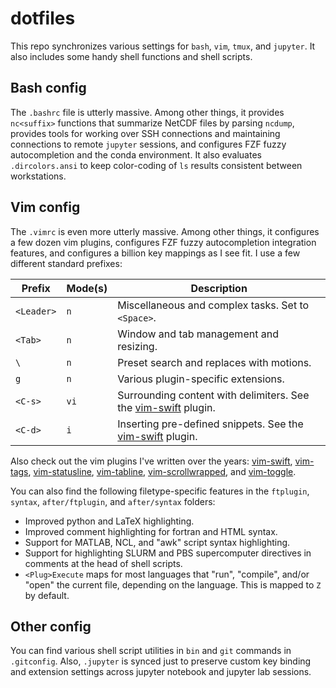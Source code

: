 dotfiles
========

This repo synchronizes various settings for `bash`, `vim`, `tmux`, and `jupyter`.
It also includes some handy shell functions and shell scripts.

Bash config
-----------

The `.bashrc` file is utterly massive. Among other things, it provides `nc<suffix>`
functions that summarize NetCDF files by parsing `ncdump`, provides tools for working
over SSH connections and maintaining connections to remote `jupyter` sessions, and
configures FZF fuzzy autocompletion and the conda environment. It also evaluates
`.dircolors.ansi` to keep color-coding of `ls` results consistent between workstations.

Vim config
----------

The `.vimrc` is even more utterly massive. Among other things, it configures a few dozen
vim plugins, configures FZF fuzzy autocompletion integration features, and configures a
billion key mappings as I see fit. I use a few different standard prefixes:

| Prefix   | Mode(s) | Description                                                    |
| ------   | ------- | -----------                                                    |
| `<Leader>` | `n`       | Miscellaneous and complex tasks. Set to `<Space>`.               |
| `<Tab>`    | `n`       | Window and tab management and resizing.                        |
| `\`        | `n`       | Preset search and replaces with motions.                       |
| `g`        | `n`       | Various plugin-specific extensions.                            |
| `<C-s>`    | `vi`      | Surrounding content with delimiters. See the [vim-swift](https://github.com/lukelbd/vim-swift) plugin. |
| `<C-d>`    | `i`       | Inserting pre-defined snippets. See the [vim-swift](https://github.com/lukelbd/vim-swift) plugin.      |

Also check out the vim plugins I've written over the years:
[vim-swift](https://github.com/lukelbd/vim-templates),
[vim-tags](https://github.com/lukelbd/vim-tags),
[vim-statusline](https://github.com/lukelbd/vim-statusline),
[vim-tabline](https://github.com/lukelbd/vim-tabline),
[vim-scrollwrapped](https://github.com/lukelbd/vim-scrollwrapped), and
[vim-toggle](https://github.com/lukelbd/vim-toggle).

You can also find the following filetype-specific features in the `ftplugin`, `syntax`,
`after/ftplugin`, and `after/syntax` folders:

* Improved python and LaTeX highlighting.
* Improved comment highlighting for fortran and HTML syntax.
* Support for MATLAB, NCL, and "awk" script syntax highlighting.
* Support for highlighting SLURM and PBS supercomputer directives in comments at
  the head of shell scripts.
* `<Plug>Execute` maps for most languages that "run", "compile", and/or "open"
  the current file, depending on the language. This is mapped to `Z` by default.

Other config
------------

You can find various shell script utilities in `bin` and `git` commands in `.gitconfig`.
Also, `.jupyter` is synced just to preserve custom key binding and extension settings
across jupyter notebook and jupyter lab sessions.
